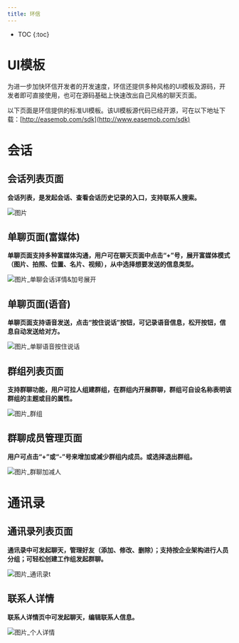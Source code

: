 ```yaml
---
title: 环信
---
```



* TOC
{:toc}

# UI模板

为进一步加快环信开发者的开发速度，环信还提供多种风格的UI模板及源码，开发者即可直接使用，也可在源码基础上快速改出自己风格的聊天页面。

以下页面是环信提供的标准UI模板。该UI模板源代码已经开源，可在以下地址下载：[http://easemob.com/sdk](http://www.easemob.com/sdk)


# 会话


## 会话列表页面

**会话列表，是发起会话、查看会话历史记录的入口，支持联系人搜索。**

![图片](/chatlist.png)


## 单聊页面(富媒体)

**单聊页面支持多种富媒体沟通，用户可在聊天页面中点击“+”号，展开富媒体模式（图片、拍照、位置、名片、视频），从中选择想要发送的信息类型。**


![图片_单聊会话详情&加号展开](/chatdetail.png)

## 单聊页面(语音)


**单聊页面支持语音发送，点击“按住说话”按钮，可记录语音信息，松开按钮，信息自动发送给对方。**

![图片_单聊语音按住说话](/chattalk.png)


## 群组列表页面

**支持群聊功能，用户可拉人组建群组，在群组内开展群聊，群组可自设名称表明该群组的主题或目的属性。**

![图片_群组](/groupchat.png)

## 群聊成员管理页面

**用户可点击“+”或“-”号来增加或减少群组内成员。或选择退出群组。**


![图片_群聊加减人](/groupdetails.png)


# 通讯录

## 通讯录列表页面

**通讯录中可发起聊天，管理好友（添加、修改、删除）；支持按企业架构进行人员分组；可轻松创建工作组发起群聊。**

![图片_通讯录t](/addresslist.png)


## 联系人详情

**联系人详情页中可发起聊天，编辑联系人信息。**

![图片_个人详情](/persondetail.png)



